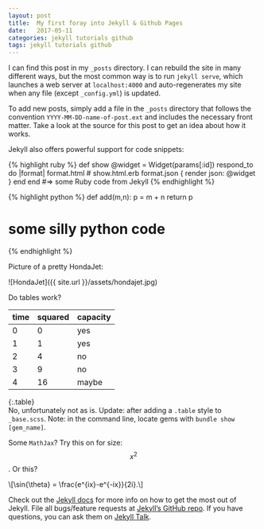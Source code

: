 ```yaml
---
layout: post
title:  My first foray into Jekyll & Github Pages
date:   2017-05-11
categories: jekyll tutorials github
tags: jekyll tutorials github
---
```

I can find this post in my `_posts` directory. I can rebuild the site in many different ways, but the most common way is to run `jekyll serve`, which launches a web server at `localhost:4000` and auto-regenerates my site when any file (except `_config.yml`) is updated.

To add new posts, simply add a file in the `_posts` directory that follows the convention `YYYY-MM-DD-name-of-post.ext` and includes the necessary front matter. Take a look at the source for this post to get an idea about how it works.

Jekyll also offers powerful support for code snippets:

{% highlight ruby %}
def show
  @widget = Widget(params[:id])
  respond_to do |format|
    format.html # show.html.erb
    format.json { render json: @widget }
  end
end
#=> some Ruby code from Jekyll
{% endhighlight %}

{% highlight python %}
def add(m,n):
  p = m + n
  return p
# some silly python code
{% endhighlight %}

Picture of a pretty HondaJet:

![HondaJet]({{ site.url }}/assets/hondajet.jpg)

Do tables work?

| time | squared | capacity |
| --- | --- | --- |
| 0 | 0 | yes |
| 1 | 1 | yes |
| 2 | 4 | no |
| 3 | 9 | no |
| 4 | 16 | maybe |
{:.table}
<br><!--This is a forced line break; note that HTML tags easily integrate into markdown-->
No, unfortunately not as is. Update: after adding a `.table` style to `_base.scss`. Note: in the command line, locate gems with `bundle show [gem_name]`.

Some `MathJax`? Try this on for size: $$x^2$$. Or this?

\\[\sin{\theta} = \frac{e^{ix}-e^{-ix}}{2i}.\\]

Check out the [Jekyll docs][jekyll-docs] for more info on how to get the most out of Jekyll. File all bugs/feature requests at [Jekyll’s GitHub repo][jekyll-gh]. If you have questions, you can ask them on [Jekyll Talk][jekyll-talk].

[jekyll-docs]: https://jekyllrb.com/docs/home
[jekyll-gh]:   https://github.com/jekyll/jekyll
[jekyll-talk]: https://talk.jekyllrb.com/
